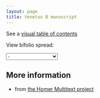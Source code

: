 ```yaml
---
layout: page
title: Venetus B manuscript
---
```




See a [visual table of contents](./toc/)

View bifolio spread:

<select id="selectbox" name="" onchange="javascript:location.href = this.value;"><option select="selected">-</option>Vector(<option value="./insidecover-flyleaf1r/">insidecover-flyleaf1r</option>, <option value="./flyleaf1v-flyleaf2r/">flyleaf1v-flyleaf2r</option>, <option value="./flyleaf2v-1r/">flyleaf2v-1r</option>, <option value="./1v-2r/">1v-2r</option>, <option value="./2v-3r/">2v-3r</option>, <option value="./3v-4r/">3v-4r</option>, <option value="./4v-5r/">4v-5r</option>, <option value="./5v-6r/">5v-6r</option>, <option value="./6v-7r/">6v-7r</option>, <option value="./7v-8r/">7v-8r</option>, <option value="./8v-9r/">8v-9r</option>, <option value="./9v-10r/">9v-10r</option>, <option value="./10v-11r/">10v-11r</option>, <option value="./11v-12r/">11v-12r</option>, <option value="./12v-13r/">12v-13r</option>, <option value="./13v-14r/">13v-14r</option>, <option value="./14v-15r/">14v-15r</option>, <option value="./15v-16r/">15v-16r</option>, <option value="./16v-17r/">16v-17r</option>, <option value="./17v-18r/">17v-18r</option>, <option value="./18v-19r/">18v-19r</option>, <option value="./19v-20r/">19v-20r</option>, <option value="./20v-21r/">20v-21r</option>, <option value="./21v-22r/">21v-22r</option>, <option value="./22v-23r/">22v-23r</option>, <option value="./23v-24r/">23v-24r</option>, <option value="./24v-25r/">24v-25r</option>, <option value="./25v-26r/">25v-26r</option>, <option value="./26v-27r/">26v-27r</option>, <option value="./27v-28r/">27v-28r</option>, <option value="./28v-29r/">28v-29r</option>, <option value="./29v-30r/">29v-30r</option>, <option value="./30v-31r/">30v-31r</option>, <option value="./31v-32r/">31v-32r</option>, <option value="./32v-33r/">32v-33r</option>, <option value="./33v-34r/">33v-34r</option>, <option value="./34v-35r/">34v-35r</option>, <option value="./35v-36r/">35v-36r</option>, <option value="./36v-37r/">36v-37r</option>, <option value="./37v-38r/">37v-38r</option>, <option value="./38v-39r/">38v-39r</option>, <option value="./39v-40r/">39v-40r</option>, <option value="./40v-41r/">40v-41r</option>, <option value="./41v-42r/">41v-42r</option>, <option value="./42v-43r/">42v-43r</option>, <option value="./43v-44r/">43v-44r</option>, <option value="./44v-45r/">44v-45r</option>, <option value="./45v-46r/">45v-46r</option>, <option value="./46v-47r/">46v-47r</option>, <option value="./47v-48r/">47v-48r</option>, <option value="./48v-49r/">48v-49r</option>, <option value="./49v-50r/">49v-50r</option>, <option value="./50v-51r/">50v-51r</option>, <option value="./51v-52r/">51v-52r</option>, <option value="./52v-53r/">52v-53r</option>, <option value="./53v-54r/">53v-54r</option>, <option value="./54v-55r/">54v-55r</option>, <option value="./55v-56r/">55v-56r</option>, <option value="./56v-57r/">56v-57r</option>, <option value="./57v-58r/">57v-58r</option>, <option value="./58v-59r/">58v-59r</option>, <option value="./59v-60r/">59v-60r</option>, <option value="./60v-61r/">60v-61r</option>, <option value="./61v-62r/">61v-62r</option>, <option value="./62v-63r/">62v-63r</option>, <option value="./63v-64r/">63v-64r</option>, <option value="./64v-65r/">64v-65r</option>, <option value="./65v-66r/">65v-66r</option>, <option value="./66v-67r/">66v-67r</option>, <option value="./67v-68r/">67v-68r</option>, <option value="./68v-69r/">68v-69r</option>, <option value="./69v-70r/">69v-70r</option>, <option value="./70v-71r/">70v-71r</option>, <option value="./71v-72r/">71v-72r</option>, <option value="./72v-73r/">72v-73r</option>, <option value="./73v-74r/">73v-74r</option>, <option value="./74v-75r/">74v-75r</option>, <option value="./75v-76r/">75v-76r</option>, <option value="./76v-77r/">76v-77r</option>, <option value="./77v-78r/">77v-78r</option>, <option value="./78v-79r/">78v-79r</option>, <option value="./79v-80r/">79v-80r</option>, <option value="./80v-81r/">80v-81r</option>, <option value="./81v-82r/">81v-82r</option>, <option value="./82v-83r/">82v-83r</option>, <option value="./83v-84r/">83v-84r</option>, <option value="./84v-85r/">84v-85r</option>, <option value="./85v-86r/">85v-86r</option>, <option value="./86v-87r/">86v-87r</option>, <option value="./87v-88r/">87v-88r</option>, <option value="./88v-89r/">88v-89r</option>, <option value="./89v-90r/">89v-90r</option>, <option value="./90v-91r/">90v-91r</option>, <option value="./91v-92r/">91v-92r</option>, <option value="./92v-93r/">92v-93r</option>, <option value="./93v-94r/">93v-94r</option>, <option value="./94v-95r/">94v-95r</option>, <option value="./95v-96r/">95v-96r</option>, <option value="./96v-97r/">96v-97r</option>, <option value="./97v-98r/">97v-98r</option>, <option value="./98v-99r/">98v-99r</option>, <option value="./99v-100r/">99v-100r</option>, <option value="./100v-101r/">100v-101r</option>, <option value="./101v-102r/">101v-102r</option>, <option value="./102v-103r/">102v-103r</option>, <option value="./103v-104r/">103v-104r</option>, <option value="./104v-105r/">104v-105r</option>, <option value="./105v-106r/">105v-106r</option>, <option value="./106v-107r/">106v-107r</option>, <option value="./107v-108r/">107v-108r</option>, <option value="./108v-109r/">108v-109r</option>, <option value="./109v-110r/">109v-110r</option>, <option value="./110v-111r/">110v-111r</option>, <option value="./111v-112r/">111v-112r</option>, <option value="./112v-113r/">112v-113r</option>, <option value="./113v-114r/">113v-114r</option>, <option value="./114v-115r/">114v-115r</option>, <option value="./115v-116r/">115v-116r</option>, <option value="./116v-117r/">116v-117r</option>, <option value="./117v-118r/">117v-118r</option>, <option value="./118v-119r/">118v-119r</option>, <option value="./119v-120r/">119v-120r</option>, <option value="./120v-121r/">120v-121r</option>, <option value="./121v-122r/">121v-122r</option>, <option value="./122v-123r/">122v-123r</option>, <option value="./123v-124r/">123v-124r</option>, <option value="./124v-125r/">124v-125r</option>, <option value="./125v-126r/">125v-126r</option>, <option value="./126v-127r/">126v-127r</option>, <option value="./127v-128r/">127v-128r</option>, <option value="./128v-129r/">128v-129r</option>, <option value="./129v-130r/">129v-130r</option>, <option value="./130v-131r/">130v-131r</option>, <option value="./131v-132r/">131v-132r</option>, <option value="./132v-133r/">132v-133r</option>, <option value="./133v-134r/">133v-134r</option>, <option value="./134v-135r/">134v-135r</option>, <option value="./135v-136r/">135v-136r</option>, <option value="./136v-137r/">136v-137r</option>, <option value="./137v-138r/">137v-138r</option>, <option value="./138v-139r/">138v-139r</option>, <option value="./139v-140r/">139v-140r</option>, <option value="./140v-141r/">140v-141r</option>, <option value="./141v-142r/">141v-142r</option>, <option value="./142v-143r/">142v-143r</option>, <option value="./143v-144r/">143v-144r</option>, <option value="./144v-145r/">144v-145r</option>, <option value="./145v-146r/">145v-146r</option>, <option value="./146v-147r/">146v-147r</option>, <option value="./147v-148r/">147v-148r</option>, <option value="./148v-149r/">148v-149r</option>, <option value="./149v-150r/">149v-150r</option>, <option value="./150v-151r/">150v-151r</option>, <option value="./151v-152r/">151v-152r</option>, <option value="./152v-153r/">152v-153r</option>, <option value="./153v-154r/">153v-154r</option>, <option value="./154v-155r/">154v-155r</option>, <option value="./155v-156r/">155v-156r</option>, <option value="./156v-157r/">156v-157r</option>, <option value="./157v-158r/">157v-158r</option>, <option value="./158v-159r/">158v-159r</option>, <option value="./159v-160r/">159v-160r</option>, <option value="./160v-161r/">160v-161r</option>, <option value="./161v-162r/">161v-162r</option>, <option value="./162v-163r/">162v-163r</option>, <option value="./163v-164r/">163v-164r</option>, <option value="./164v-165r/">164v-165r</option>, <option value="./165v-166r/">165v-166r</option>, <option value="./166v-167r/">166v-167r</option>, <option value="./167v-168r/">167v-168r</option>, <option value="./168v-169r/">168v-169r</option>, <option value="./169v-170r/">169v-170r</option>, <option value="./170v-171r/">170v-171r</option>, <option value="./171v-172r/">171v-172r</option>, <option value="./172v-173r/">172v-173r</option>, <option value="./173v-174r/">173v-174r</option>, <option value="./174v-175r/">174v-175r</option>, <option value="./175v-176r/">175v-176r</option>, <option value="./176v-177r/">176v-177r</option>, <option value="./177v-178r/">177v-178r</option>, <option value="./178v-179r/">178v-179r</option>, <option value="./179v-180r/">179v-180r</option>, <option value="./180v-181r/">180v-181r</option>, <option value="./181v-182r/">181v-182r</option>, <option value="./182v-183r/">182v-183r</option>, <option value="./183v-184r/">183v-184r</option>, <option value="./184v-185r/">184v-185r</option>, <option value="./185v-186r/">185v-186r</option>, <option value="./186v-187r/">186v-187r</option>, <option value="./187v-188r/">187v-188r</option>, <option value="./188v-189r/">188v-189r</option>, <option value="./189v-190r/">189v-190r</option>, <option value="./190v-191r/">190v-191r</option>, <option value="./191v-192r/">191v-192r</option>, <option value="./192v-193r/">192v-193r</option>, <option value="./193v-194r/">193v-194r</option>, <option value="./194v-195r/">194v-195r</option>, <option value="./195v-196r/">195v-196r</option>, <option value="./196v-197r/">196v-197r</option>, <option value="./197v-198r/">197v-198r</option>, <option value="./198v-199r/">198v-199r</option>, <option value="./199v-200r/">199v-200r</option>, <option value="./200v-201r/">200v-201r</option>, <option value="./201v-202r/">201v-202r</option>, <option value="./202v-203r/">202v-203r</option>, <option value="./203v-204r/">203v-204r</option>, <option value="./204v-205r/">204v-205r</option>, <option value="./205v-206r/">205v-206r</option>, <option value="./206v-207r/">206v-207r</option>, <option value="./207v-208r/">207v-208r</option>, <option value="./208v-209r/">208v-209r</option>, <option value="./209v-210r/">209v-210r</option>, <option value="./210v-211r/">210v-211r</option>, <option value="./211v-212r/">211v-212r</option>, <option value="./212v-213r/">212v-213r</option>, <option value="./213v-214r/">213v-214r</option>, <option value="./214v-215r/">214v-215r</option>, <option value="./215v-216r/">215v-216r</option>, <option value="./216v-217r/">216v-217r</option>, <option value="./217v-218r/">217v-218r</option>, <option value="./218v-219r/">218v-219r</option>, <option value="./219v-220r/">219v-220r</option>, <option value="./220v-221r/">220v-221r</option>, <option value="./221v-222r/">221v-222r</option>, <option value="./222v-223r/">222v-223r</option>, <option value="./223v-224r/">223v-224r</option>, <option value="./224v-225r/">224v-225r</option>, <option value="./225v-226r/">225v-226r</option>, <option value="./226v-227r/">226v-227r</option>, <option value="./227v-228r/">227v-228r</option>, <option value="./228v-229r/">228v-229r</option>, <option value="./229v-230r/">229v-230r</option>, <option value="./230v-231r/">230v-231r</option>, <option value="./231v-232r/">231v-232r</option>, <option value="./232v-233r/">232v-233r</option>, <option value="./233v-234r/">233v-234r</option>, <option value="./234v-235r/">234v-235r</option>, <option value="./235v-236r/">235v-236r</option>, <option value="./236v-237r/">236v-237r</option>, <option value="./237v-238r/">237v-238r</option>, <option value="./238v-239r/">238v-239r</option>, <option value="./239v-240r/">239v-240r</option>, <option value="./240v-241r/">240v-241r</option>, <option value="./241v-242r/">241v-242r</option>, <option value="./242v-243r/">242v-243r</option>, <option value="./243v-244r/">243v-244r</option>, <option value="./244v-245r/">244v-245r</option>, <option value="./245v-246r/">245v-246r</option>, <option value="./246v-247r/">246v-247r</option>, <option value="./247v-248r/">247v-248r</option>, <option value="./248v-249r/">248v-249r</option>, <option value="./249v-250r/">249v-250r</option>, <option value="./250v-251r/">250v-251r</option>, <option value="./251v-252r/">251v-252r</option>, <option value="./252v-253r/">252v-253r</option>, <option value="./253v-254r/">253v-254r</option>, <option value="./254v-255r/">254v-255r</option>, <option value="./255v-256r/">255v-256r</option>, <option value="./256v-257r/">256v-257r</option>, <option value="./257v-258r/">257v-258r</option>, <option value="./258v-259r/">258v-259r</option>, <option value="./259v-260r/">259v-260r</option>, <option value="./260v-261r/">260v-261r</option>, <option value="./261v-262r/">261v-262r</option>, <option value="./262v-263r/">262v-263r</option>, <option value="./263v-264r/">263v-264r</option>, <option value="./264v-265r/">264v-265r</option>, <option value="./265v-266r/">265v-266r</option>, <option value="./266v-267r/">266v-267r</option>, <option value="./267v-268r/">267v-268r</option>, <option value="./268v-269r/">268v-269r</option>, <option value="./269v-270r/">269v-270r</option>, <option value="./270v-271r/">270v-271r</option>, <option value="./271v-272r/">271v-272r</option>, <option value="./272v-273r/">272v-273r</option>, <option value="./273v-274r/">273v-274r</option>, <option value="./274v-275r/">274v-275r</option>, <option value="./275v-276r/">275v-276r</option>, <option value="./276v-277r/">276v-277r</option>, <option value="./277v-278r/">277v-278r</option>, <option value="./278v-279r/">278v-279r</option>, <option value="./279v-280r/">279v-280r</option>, <option value="./280v-281r/">280v-281r</option>, <option value="./281v-282r/">281v-282r</option>, <option value="./282v-283r/">282v-283r</option>, <option value="./283v-284r/">283v-284r</option>, <option value="./284v-285r/">284v-285r</option>, <option value="./285v-286r/">285v-286r</option>, <option value="./286v-287r/">286v-287r</option>, <option value="./287v-288r/">287v-288r</option>, <option value="./288v-289r/">288v-289r</option>, <option value="./289v-290r/">289v-290r</option>, <option value="./290v-291r/">290v-291r</option>, <option value="./291v-292r/">291v-292r</option>, <option value="./292v-293r/">292v-293r</option>, <option value="./293v-294r/">293v-294r</option>, <option value="./294v-295r/">294v-295r</option>, <option value="./295v-296r/">295v-296r</option>, <option value="./296v-297r/">296v-297r</option>, <option value="./297v-298r/">297v-298r</option>, <option value="./298v-299r/">298v-299r</option>, <option value="./299v-300r/">299v-300r</option>, <option value="./300v-301r/">300v-301r</option>, <option value="./301v-302r/">301v-302r</option>, <option value="./302v-303r/">302v-303r</option>, <option value="./303v-304r/">303v-304r</option>, <option value="./304v-305r/">304v-305r</option>, <option value="./305v-306r/">305v-306r</option>, <option value="./306v-307r/">306v-307r</option>, <option value="./307v-308r/">307v-308r</option>, <option value="./308v-309r/">308v-309r</option>, <option value="./309v-310r/">309v-310r</option>, <option value="./310v-311r/">310v-311r</option>, <option value="./311v-312r/">311v-312r</option>, <option value="./312v-313r/">312v-313r</option>, <option value="./313v-314r/">313v-314r</option>, <option value="./314v-315r/">314v-315r</option>, <option value="./315v-316r/">315v-316r</option>, <option value="./316v-317r/">316v-317r</option>, <option value="./317v-318r/">317v-318r</option>, <option value="./318v-319r/">318v-319r</option>, <option value="./319v-320r/">319v-320r</option>, <option value="./320v-321r/">320v-321r</option>, <option value="./321v-322r/">321v-322r</option>, <option value="./322v-323r/">322v-323r</option>, <option value="./323v-324r/">323v-324r</option>, <option value="./324v-325r/">324v-325r</option>, <option value="./325v-326r/">325v-326r</option>, <option value="./326v-327r/">326v-327r</option>, <option value="./327v-328r/">327v-328r</option>, <option value="./328v-329r/">328v-329r</option>, <option value="./329v-330r/">329v-330r</option>, <option value="./330v-331r/">330v-331r</option>, <option value="./331v-332r/">331v-332r</option>, <option value="./332v-333r/">332v-333r</option>, <option value="./333v-334r/">333v-334r</option>, <option value="./334v-335r/">334v-335r</option>, <option value="./335v-336r/">335v-336r</option>, <option value="./336v-337r/">336v-337r</option>, <option value="./337v-338r/">337v-338r</option>, <option value="./338v-backflyr/">338v-backflyr</option>, <option value="./backflyv/">backflyv</option>)</select>

## More information

- from [the Homer Multitext project](https://www.homermultitext.org/manuscripts/venetusB/)
